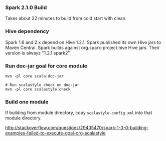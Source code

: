 ### Spark 2.1.0 Build

Takes about 22 minutes to build from cold start with clean.


### Hive dependency

Spark 1.6 and 2.x depend on Hive 1.2.1. Spark published its own Hive jars to Maven Central. Spark builds against org.spark-project.hive Hive jars. Their version is always "1.2.1.spark2".



### Run doc-jar goal for core module

```
mvn -pl core scala:doc-jar

# Run scalastyle check on doc-jar
mvn -pl core scalastyle:check
```



### Build one module

If building from module directory, copy `scalastyle-config.xml` into that module directory.

http://stackoverflow.com/questions/29435470/spark-1-3-0-building-examples-failed-to-execute-goal-org-scalastyle